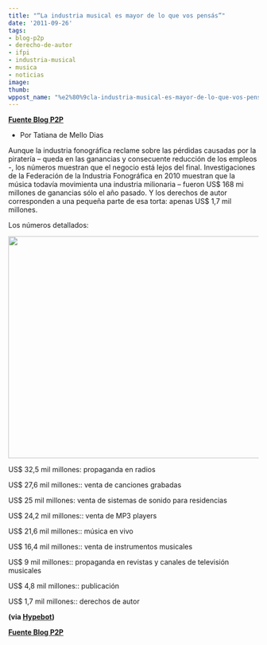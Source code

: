 ```yaml
---
title: "“La industria musical es mayor de lo que vos pensás”"
date: '2011-09-26'
tags:
- blog-p2p
- derecho-de-autor
- ifpi
- industria-musical
- musica
- noticias
image: 
thumb: 
wppost_name: "%e2%80%9cla-industria-musical-es-mayor-de-lo-que-vos-pensas%e2%80%9d"
---
```


<strong><a href="http://blogs.estadao.com.br/p2p/2011/09/26/a-industria-musical-e-maior-do-que-voce-pensa/" target="_blank">Fuente Blog P2P</a></strong>
<ul>
	<li>Por Tatiana de Mello Dias</li>
</ul>
Aunque la industria fonográfica reclame sobre las pérdidas causadas por la piratería – queda en las ganancias y consecuente reducción de los empleos -, los números muestran que el negocio está lejos del final. Investigaciones de la Federación de la Industria Fonográfica en 2010 muestran que la música todavía movimienta una industria milionaria – fueron US$ 168 mi millones de ganancias sólo el año pasado. Y los derechos de autor corresponden a una pequeña parte de esa torta: apenas US$ 1,7 mil millones.

Los números detallados:

<a href="https://partidopirata.com.ar/wp-content/uploads/2011/09/ifpinumeros.jpg"><img class="aligncenter size-full wp-image-1886" title="ifpinumeros" src="https://partidopirata.com.ar/wp-content/uploads/2011/09/ifpinumeros.jpg" alt="" width="800" height="446" /></a>

US$ 32,5 mil millones: propaganda en radios

US$ 27,6 mil millones:: venta de canciones grabadas

US$ 25 mil millones: venta de sistemas de sonido para residencias

US$ 24,2 mil millones:: venta de MP3 players

US$ 21,6 mil millones:: música en vivo

US$ 16,4 mil millones:: venta de instrumentos musicales

US$ 9 mil millones:: propaganda en revistas y canales de televisión musicales

US$ 4,8 mil millones:: publicación

US$ 1,7 mil millones:: derechos de autor

<strong>(via <a href="http://www.hypebot.com/hypebot/2011/09/the-music-industry-is-bigger-than-you-think-stats.html" target="_blank">Hypebot</a>)</strong>

<strong></strong><strong><a href="http://blogs.estadao.com.br/p2p/2011/09/26/a-industria-musical-e-maior-do-que-voce-pensa/" target="_blank">Fuente Blog P2P</a></strong>
